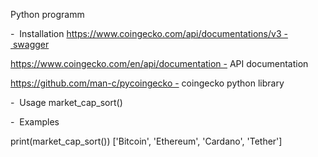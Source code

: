 Python programm


-  Installation
https://www.coingecko.com/api/documentations/v3 - swagger

https://www.coingecko.com/en/api/documentation - API documentation

https://github.com/man-c/pycoingecko - coingecko python library


-  Usage
    market_cap_sort()
    
    
-  Examples

print(market_cap_sort())
['Bitcoin', 'Ethereum', 'Cardano', 'Tether']




